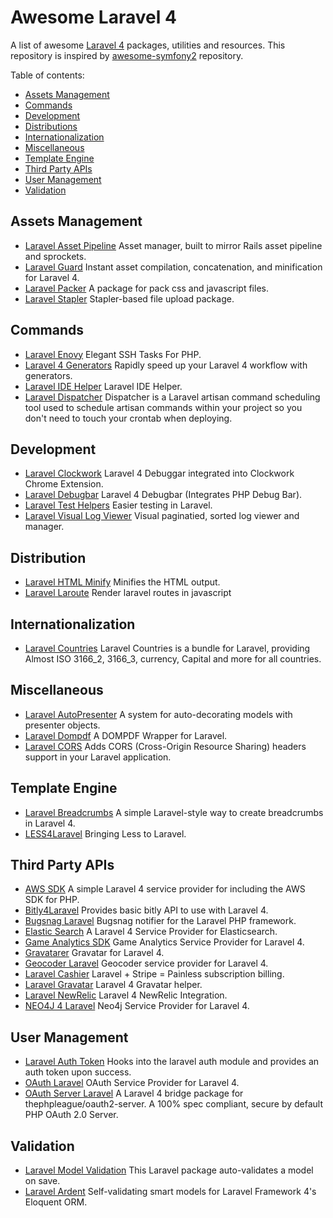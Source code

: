 # Awesome Laravel 4
A list of awesome [Laravel 4](http://laravel.com) packages, utilities and resources. This repository is inspired by 
[awesome-symfony2](https://github.com/EmanueleMinotto/awesome-symfony2/) repository.

Table of contents:
* [Assets Management](#assets-management)
* [Commands](#commands)
* [Development](#development)
* [Distributions](#distributions)
* [Internationalization](#internationalization)
* [Miscellaneous](#miscellaneous)
* [Template Engine](#template-engine)
* [Third Party APIs](#third-party-apis)
* [User Management](#user-management)
* [Validation](#validation)

## Assets Management
* [Laravel Asset Pipeline](https://github.com/CodeSleeve/asset-pipeline) Asset manager, built to mirror Rails asset pipeline and sprockets.
* [Laravel Guard](https://github.com/JeffreyWay/Laravel-Guard) Instant asset compilation, concatenation, and minification for Laravel 4.
* [Laravel Packer](https://github.com/eusonlito/laravel-Packer) A package for pack css and javascript files.
* [Laravel Stapler](https://github.com/CodeSleeve/laravel-stapler) Stapler-based file upload package.


## Commands
* [Laravel Enovy](https://github.com/laravel/envoy) Elegant SSH Tasks For PHP.
* [Laravel 4 Generators](https://github.com/JeffreyWay/Laravel-4-Generators) Rapidly speed up your Laravel 4 workflow with generators.
* [Laravel IDE Helper](https://github.com/barryvdh/laravel-ide-helper) Laravel IDE Helper.
* [Laravel Dispatcher](https://github.com/indatus/dispatcher) Dispatcher is a Laravel artisan command scheduling tool used to schedule artisan commands within your project so you don't need to touch your crontab when deploying.


## Development
* [Laravel Clockwork](https://github.com/itsgoingd/clockwork) Laravel 4 Debuggar integrated into Clockwork Chrome Extension.
* [Laravel Debugbar](https://github.com/barryvdh/laravel-debugbar) Laravel 4 Debugbar (Integrates PHP Debug Bar).
* [Laravel Test Helpers](https://github.com/JeffreyWay/Laravel-Test-Helpers) Easier testing in Laravel.
* [Laravel Visual Log Viewer](https://github.com/mikemand/logviewer) Visual paginatied, sorted log viewer and manager.

## Distribution
* [Laravel HTML Minify](https://github.com/fitztrev/laravel-html-minify) Minifies the HTML output.
* [Laravel Laroute](https://github.com/aaronlord/laroute) Render laravel routes in javascript

## Internationalization
* [Laravel Countries](https://github.com/webpatser/laravel-countries) Laravel Countries is a bundle for Laravel, providing Almost ISO 3166_2, 3166_3, currency, Capital and more for all countries.

## Miscellaneous
* [Laravel AutoPresenter](https://github.com/ShawnMcCool/laravel-auto-presenter) A system for auto-decorating models with presenter objects.
* [Laravel Dompdf](https://github.com/barryvdh/laravel-dompdf) A DOMPDF Wrapper for Laravel.
* [Laravel CORS](https://github.com/barryvdh/laravel-cors) Adds CORS (Cross-Origin Resource Sharing) headers support in your Laravel application.

## Template Engine
* [Laravel Breadcrumbs](https://github.com/davejamesmiller/laravel-breadcrumbs) A simple Laravel-style way to create breadcrumbs in Laravel 4.
* [LESS4Laravel](https://github.com/jtgrimes/less4laravel) Bringing Less to Laravel.

## Third Party APIs
* [AWS SDK](https://github.com/aws/aws-sdk-php-laravel) A simple Laravel 4 service provider for including the AWS SDK for PHP.
* [Bitly4Laravel](https://github.com/jelovac/bitly4laravel) Provides basic bitly API to use with Laravel 4.
* [Bugsnag Laravel](https://github.com/bugsnag/bugsnag-laravel) Bugsnag notifier for the Laravel PHP framework.
* [Elastic Search](https://github.com/shift31/laravel-elasticsearch) A Laravel 4 Service Provider for Elasticsearch.
* [Game Analytics SDK](https://github.com/artdarek/ga-4-laravel) Game Analytics Service Provider for Laravel 4.
* [Gravatarer](https://github.com/artdarek/gravatarer) Gravatar for Laravel 4.
* [Geocoder Laravel](https://github.com/geocoder-php/GeocoderLaravel) Geocoder service provider for Laravel 4.
* [Laravel Cashier](https://github.com/laravel/cashier) Laravel + Stripe = Painless subscription billing.
* [Laravel Gravatar](https://github.com/thomaswelton/laravel-gravatar) Laravel 4 Gravatar helper.
* [Laravel NewRelic](https://github.com/In-Touch/laravel-newrelic) Laravel 4 NewRelic Integration.
* [NEO4J 4 Laravel](https://github.com/artdarek/neo4j-4-laravel) Neo4j Service Provider for Laravel 4.
 
## User Management
* [Laravel Auth Token](https://github.com/tappleby/laravel-auth-token) Hooks into the laravel auth module and provides an auth token upon success.
* [OAuth Laravel](https://github.com/artdarek/oauth-4-laravel) OAuth Service Provider for Laravel 4.
* [OAuth Server Laravel](https://github.com/lucadegasperi/oauth2-server-laravel) A Laravel 4 bridge package for thephpleague/oauth2-server. A 100% spec compliant, secure by default PHP OAuth 2.0 Server.

## Validation
* [Laravel Model Validation](https://github.com/JeffreyWay/Laravel-Model-Validation) This Laravel package auto-validates a model on save.
* [Laravel Ardent](https://github.com/laravelbook/ardent) Self-validating smart models for Laravel Framework 4's Eloquent ORM.
